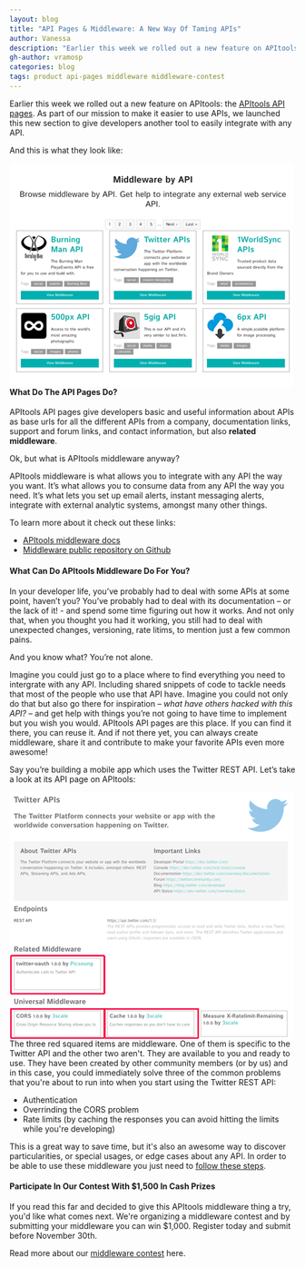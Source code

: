 ```yaml
---
layout: blog
title: "API Pages & Middleware: A New Way Of Taming APIs"
author: Vanessa
description: "Earlier this week we rolled out a new feature on APItools: the APItools API pages. As part of our mission to make it easier to use APIs, we launched this new section to give developers another tool to easily integrate with any API."
gh-author: vramosp
categories: blog
tags: product api-pages middleware middleware-contest
---
```


Earlier this week we rolled out a new feature on APItools: the [APItools API pages](https://www.apitools.com/apis 'API pages'). As part of our mission to make it easier to use APIs, we launched this new section to give developers another tool to easily integrate with any API.

And this is what they look like:

<img src="/images/api-pages-home-page.png" title="APItools - Browse Middleware by API" style="float: left;margin-right:30px;"/>


#### What Do The API Pages Do?

APItools API pages give developers basic and useful information about APIs as base urls for all the different APIs from a company, documentation links, support and forum links, and contact information, but also **related middleware**.

Ok, but what is APItools middleware anyway?

APItools middleware is what allows you to integrate with any API the way you want. It’s what  allows you to consume data from any API the way you need. It’s what lets you set up email alerts, instant messaging alerts, integrate with external analytic systems, amongst many other things.

To learn more about it check out these links:
	
- [APItools middleware docs](https://docs.apitools.com/docs/middleware/ 'APItools Middleware')
- [Middleware public repository on Github](https://github.com/apitools/middleware 'Middleware public respository on Github')

#### What Can Do APItools Middleware Do For You?

In your developer life, you’ve probably had to deal with some APIs at some point, haven’t you? You’ve probably had to deal with its documentation – or the lack of it! - and spend some time figuring out how it works. And not only that, when you thought you had it working, you still had to deal with unexpected changes, versioning, rate litims, to mention just a few common pains.

And you know what? You’re not alone.

Imagine you could just go to a place where to find everything you need to intergrate with any API. Including shared snippets of code to tackle needs that most of the people who use that API have. Imagine you could not only do that but also go there for inspiration – *what have others hacked with this API?* – and get help with things you’re not going to have time to implement but you wish you would. APItools API pages are this place. If you can find it there, you can reuse it. And if not there yet, you can always create middleware, share it and contribute to make your favorite APIs even more awesome!

Say you’re building a mobile app which uses the Twitter REST API. Let’s take a look at its API page on APItools:

<img src="/images/api-pages-twitter.png" title="Twitter's API page on APItools" style="float: left;margin-right:30px;"/>

The three red squared items are middleware. One of them is specific to the Twitter API and the other two aren't. They are available to you and ready to use. They have been created by other community members (or by us) and in this case, you could immediately solve three of the common problems that you're about to run into when you start using the Twitter REST API:

- Authentication
- Overrinding the CORS problem
- Rate limits (by caching the responses you can avoid hitting the limits while you're developing)

This is a great way to save time, but it's also an awesome way to discover particularities, or special usages, or edge cases about any API. In order to be able to use these middleware you just need to [follow these steps](https://docs.apitools.com/docs/getting-started/).

#### Participate In Our Contest With $1,500 In Cash Prizes

If you read this far and decided to give this APItools middleware thing a try, you'd like what comes next. We're organizing a middleware contest and by submitting your middleware you can win $1,000. Register today and submit before November 30th.

Read more about our [middleware contest](https://docs.apitools.com/contest/ 'APItools Middleware Contest') here.


